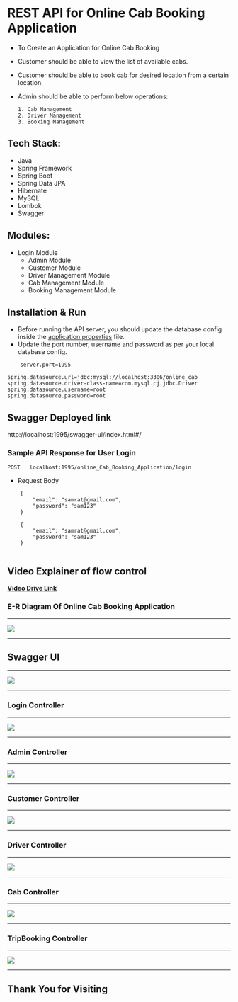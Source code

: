 # REST API for Online Cab Booking Application

* To Create an Application for Online Cab Booking 

* Customer should be able to view the list of available cabs.

* Customer should be able to book cab for desired location from a certain location. 

* Admin should be able to perform below operations:

      1. Cab Management 
      2. Driver Management
      3. Booking Management

## Tech Stack:

* Java
* Spring Framework
* Spring Boot
* Spring Data JPA
* Hibernate
* MySQL
* Lombok
* Swagger

## Modules:

  * Login Module
	* Admin Module
	* Customer Module
	* Driver Management Module
	* Cab Management Module
	* Booking Management Module

## Installation & Run

* Before running the API server, you should update the database config inside the [application.properties](https://github.com/Samrat-Sinha/Online-Cab-Booking-Application/blob/main/Online_Cab_Project/pom.xml) file. 
* Update the port number, username and password as per your local database config.

```
    server.port=1995

spring.datasource.url=jdbc:mysql://localhost:3306/online_cab
spring.datasource.driver-class-name=com.mysql.cj.jdbc.Driver
spring.datasource.username=root
spring.datasource.password=root

```

## Swagger Deployed link
http://localhost:1995/swagger-ui/index.html#/

### Sample API Response for User Login

`POST   localhost:1995/online_Cab_Booking_Application/login`

* Request Body

```
    {
        "email": "samrat@gmail.com",
        "password": "sam123"
    }
    
    {
        "email": "samrat@gmail.com",
        "password": "sam123"
    }
    
```


## Video Explainer of flow control
 <a href="https://drive.google.com/file/d/1CTeKQ8u9vowsjTv0TV98B15g8E4zcFCr/view">**Video Drive Link** </a>
 
 
### E-R Diagram Of Online Cab Booking Application
---

<img src="https://user-images.githubusercontent.com/101389007/233461279-5b887298-050a-45f0-adcd-671add82e5ad.png">


---

## Swagger UI

---

<img src="https://user-images.githubusercontent.com/101389007/232260859-f6df5574-20dd-45ba-b343-0ae18a1fac96.png">

---

### Login Controller

---

<img src="https://user-images.githubusercontent.com/101389007/232260920-4d916958-50dd-4410-828e-427a4348ea70.png">

---

### Admin Controller

---

<img src="https://user-images.githubusercontent.com/101389007/232260962-0a4a970d-4e1f-4487-8de1-199212405115.png">

---

### Customer Controller

---

<img src="https://user-images.githubusercontent.com/101389007/232261022-1fcf7b10-854f-4f4b-b833-6f14eace4b8f.png">

---

### Driver Controller

---

<img src="https://user-images.githubusercontent.com/101389007/232261089-d8fd340c-9e7c-4d86-a746-a53c62d6ed2b.png">

---

### Cab Controller

---

<img src="https://user-images.githubusercontent.com/101389007/232261140-f4bb904e-e033-4798-a356-9dfd30c8a3fa.png">

---

### TripBooking Controller

---

<img src="https://user-images.githubusercontent.com/101389007/232261155-0c9521b4-6998-484c-9e31-270705c3b70d.png">

---

## Thank You for Visiting
 
